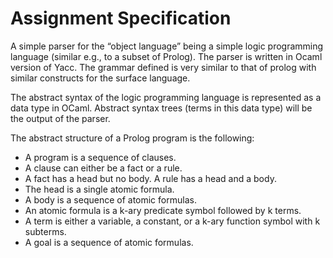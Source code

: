 # Assignment Specification

A simple parser for the “object language” being a simple logic programming language (similar e.g., to a subset of Prolog).
The parser is written in Ocaml version of Yacc. The grammar defined is very similar to that of prolog with similar constructs for the surface language.

The abstract syntax of the logic programming language is represented as a data type in OCaml. 
Abstract syntax trees (terms in this data type) will be the output of the parser.

The abstract structure of a Prolog program is the following:
- A program is a sequence of clauses.
- A clause can either be a fact or a rule.
- A fact has a head but no body. A rule has a head and a body.
- The head is a single atomic formula.
- A body is a sequence of atomic formulas.
- An atomic formula is a k-ary predicate symbol followed by k terms.
- A term is either a variable, a constant, or a k-ary function symbol with k subterms.
- A goal is a sequence of atomic formulas.
